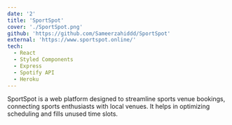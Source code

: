```yaml
---
date: '2'
title: 'SportSpot'
cover: './SportSpot.png'
github: 'https://github.com/Sameerzahiddd/SportSpot'
external: 'https://www.sportspot.online/'
tech:
  - React
  - Styled Components
  - Express
  - Spotify API
  - Heroku
---
```


SportSpot is a web platform designed to streamline sports venue bookings, connecting sports enthusiasts with local venues. It helps in optimizing scheduling and fills unused time slots.
